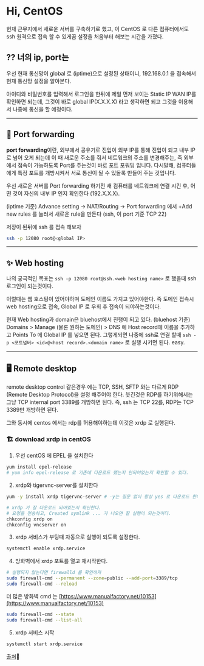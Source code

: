 # Hi, CentOS

현재 근무지에서 새로운 서버를 구축하기로 했고, 이 CentOS 로 다른 컴퓨터에서도 ssh 원격으로 접속 할 수 있게끔 설정을 처음부터 해보는 시간을 가졌다.

## ⁇ 너의 ip, port는

우선 현재 통신망이 global 로 (iptime)으로 설정된 상태이니, 192.168.0.1 을 접속해서 현재 통신망 설정을 알아본다.

아이디와 비밀번호를 입력해서 로그인을 한뒤에 제일 먼저 보이는 Static IP WAN IP를 확인하면 되는데, 그것이 바로 global IP(X.X.X.X) 라고 생각하면 되고 그것을 이용해서 나중에 통신을 할 예정이다.

---

## 🔁 Port forwarding

**port forwarding**이란, 외부에서 공유기로 진입이 외부 IP를 통해 진입이 되고 내부 IP 로 넘어 오게 되는데 이 때 새로운 주소를 줘서 네트워크의 주소를 변경해주는, 즉 외부에서 접속이 가능하도록 Port를 주는것이 바로 포트 포워딩 입니다. 다시말해, 컴퓨터들에게 특정 포트를 개방시켜서 서로 통신이 될 수 있돌록 만들어 주는 것입니다. 

우선 새로운 서버를 Port forwarding 하기전 새 컴퓨터를 네트워크에 연결 시킨 후, 어떤 것이 자신의 내부 IP 인지 확인한다 (192.X.X.X). 

(iptime 기준) Advance setting → NAT/Routing → Port forwarding 에서 +Add new rules 를 눌러서 새로운 rule을 만든다 (ssh, 이 port 기준 TCP 22) 

저장이 된뒤에 ssh 를 접속 해보자 

```bash
ssh -p 12080 root@<global IP>
```

---

## ✨ Web hosting

나의 궁극적인 목표는 `ssh -p 12080 root@ssh.<web hosting name>` 로 했을때 ssh 로그인이 되는것이다.

이럴때는 웹 호스팅이 있어야하며 도메인 이름도 가지고 있어야한다. 즉 도메인 접속시 web hosting으로 접속, Global IP 로 우회 후 접속이 되야하는것이다.

현재 Web hosting과 domain은 bluehost에서 진행이 되고 있다. (bluehost 기준) Domains > Manage (물론 원하는 도메인) > DNS 에 Host record에 이름을 추가하고 Points To 에 Global IP 를 넣으면 된다. 그렇게되면 나중에 ssh로 연결 할때 `ssh -p <포트넘버> <id>@<host record>.<domain name>` 로 실행 시키면 된다. easy.

---

## 🖥 Remote desktop

remote desktop control 같은경우 에는 TCP, SSH, SFTP 와는 다르게 RDP (Remote Desktop Protocol)을 설정 해주어야 한다. 웃긴것은 RDP를 하기위해서는 그냥 TCP internal port 3389를 개방하면 된다. 즉, ssh 는 TCP 22를, RDP는 TCP 3389만 개방하면 된다.

그와 동시에 centos 에서는 rdp를 허용해야하는데 이것은 xrdp 로 실행된다. 

### 🏗 download xrdp in centOS

1. 우선 centOS 에 EPEL 을 설치한다
  
  ```bash
  yum install epel-release
  # yum info epel-release 로 기존에 다운로드 했는지 안되어있는지 확인할 수 있다.
  ```
  
2. xrdp와 tigervnc-server를 설치한다
  
  ```bash
  yum -y install xrdp tigervnc-server # -y는 질문 없이 항상 yes 로 다운로드 한다.
  ```
  
  ```bash
  # xrdp 가 잘 다운로드 되어있는지 확인한다.
  # 요청을 전송하고, Created symlink ... 가 나오면 잘 실행이 되는것이다.
  chkconfig xrdp on
  chkconfig vncserver on
  ```
  
3. xrdp 서비스가 부팅때 자동으로 실행이 되도록 설정한다.
  
  ```bash
  systemctl enable xrdp.service
  ```
  
4. 방화벽에서 xrdp 포트를 열고 재시작한다.
  
  ```bash
  # 실행되지 않는다면 firewalld 를 확인하자
  sudo firewall-cmd --permanent --zone=public --add-port=3389/tcp
  sudo firewall-cmd --reload
  ```
  
  더 많은 방화벽 cmd 는 [https://www.manualfactory.net/10153](https://www.manualfactory.net/10153)
  
  ```bash
  sudo firewall-cmd --state
  sudo firewall-cmd --list-all
  ```
  
5. xrdp 서비스 시작
  
  ```bash
  systemctl start xrdp.service
  ```
  

[출처](https://m.blog.naver.com/PostView.naver?isHttpsRedirect=true&blogId=jkssleeky&logNo=220813507540)📝